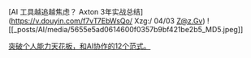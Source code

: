 [AI 工具越追越焦虑？ Axton 3年实战总结](https://v.douyin.com/f7vT7EbWsQo/ Xzg:/ 04/03 Z@z.Gv)
![[_posts/AI/media/5655e5ad0614600f0357b9bf421be2b5_MD5.jpeg]]


[突破个人能力天花板，和AI协作的12个范式。](https://www.bilibili.com/video/BV1pgmbY1EXX/?spm_id_from=333.337.search-card.all.click&vd_source=22af953ea4c09540ad1966711a2d53f0)


